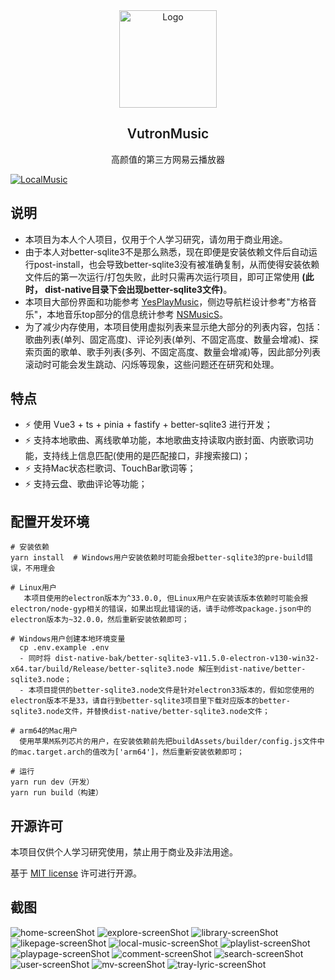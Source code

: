 <div align="center">
  <a href="https://github.com/stark81/VutronMusic" target="blank">
    <img src="buildAssets/icons/icon.png" alt="Logo" width="156" height="156">
  </a>
  <h2  style="font-weight: 600">VutronMusic</h2>
  <p>高颜值的第三方网易云播放器</p>
</div>

[![LocalMusic][localMusic-screenShot]](https://github.com/stark81/VutronMusic)

## 说明

- 本项目为本人个人项目，仅用于个人学习研究，请勿用于商业用途。
- 由于本人对better-sqlite3不是那么熟悉，现在即便是安装依赖文件后自动运行post-install，也会导致better-sqlite3没有被准确复制，从而使得安装依赖文件后的第一次运行/打包失败，此时只需再次运行项目，即可正常使用<b> (此时， dist-native目录下会出现better-sqlite3文件)</b>。
- 本项目大部份界面和功能参考 [YesPlayMusic](https://github.com/qier222/YesPlayMusic)，侧边导航栏设计参考"方格音乐"，本地音乐top部分的信息统计参考 [NSMusicS](https://github.com/Super-Badmen-Viper/NSMusicS)。
- 为了减少内存使用，本项目使用虚拟列表来显示绝大部分的列表内容，包括：歌曲列表(单列、固定高度)、评论列表(单列、不固定高度、数量会增减)、探索页面的歌单、歌手列表(多列、不固定高度、数量会增减)等，因此部分列表滚动时可能会发生跳动、闪烁等现象，这些问题还在研究和处理。

## 特点

- ⚡️ 使用 Vue3 + ts + pinia + fastify + better-sqlite3 进行开发；
- ⚡️ 支持本地歌曲、离线歌单功能，本地歌曲支持读取内嵌封面、内嵌歌词功能，支持线上信息匹配(使用的是匹配接口，非搜索接口)；
- ⚡️ 支持Mac状态栏歌词、TouchBar歌词等；
- ⚡️ 支持云盘、歌曲评论等功能；

## 配置开发环境

```
# 安装依赖
yarn install  # Windows用户安装依赖时可能会报better-sqlite3的pre-build错误，不用理会

# Linux用户
   本项目使用的electron版本为^33.0.0, 但Linux用户在安装该版本依赖时可能会报electron/node-gyp相关的错误，如果出现此错误的话，请手动修改package.json中的electron版本为~32.0.0，然后重新安装依赖即可；

# Windows用户创建本地环境变量
  cp .env.example .env
  - 同时将 dist-native-bak/better-sqlite3-v11.5.0-electron-v130-win32-x64.tar/build/Release/better-sqlite3.node 解压到dist-native/better-sqlite3.node；
  - 本项目提供的better-sqlite3.node文件是针对electron33版本的，假如您使用的electron版本不是33，请自行到better-sqlite3项目里下载对应版本的better-sqlite3.node文件，并替换dist-native/better-sqlite3.node文件；

# arm64的Mac用户
  使用苹果M系列芯片的用户，在安装依赖前先把buildAssets/builder/config.js文件中的mac.target.arch的值改为['arm64']，然后重新安装依赖即可；

# 运行
yarn run dev（开发）
yarn run build（构建）
```

## 开源许可

本项目仅供个人学习研究使用，禁止用于商业及非法用途。

基于 [MIT license](https://opensource.org/licenses/MIT) 许可进行开源。

## 截图

![home-screenShot][home-screenShot] ![explore-screenShot][explore-screenShot] ![library-screenShot][library-screenShot] ![likepage-screenShot][likepage-screenShot] ![local-music-screenShot][local-music-screenShot] ![playlist-screenShot][playlist-screenShot] ![playpage-screenShot][playpage-screenShot] ![comment-screenShot][comment-screenShot] ![search-screenShot][search-screenShot] ![user-screenShot][user-screenShot] ![mv-screenShot][mv-screenShot] ![tray-lyric-screenShot][tray-lyric-screenShot]

[localMusic-screenShot]: images/localMusic.jpg
[home-screenShot]: images/home.jpg
[explore-screenShot]: images/explore.jpg
[library-screenShot]: images/library.jpg
[likepage-screenShot]: images/like-page.jpg
[local-music-screenShot]: images/local-music.jpg
[playlist-screenShot]: images/playlists.jpg
[playpage-screenShot]: images/play-page.jpg
[comment-screenShot]: images/comment-page.jpg
[search-screenShot]: images/search-lyric.jpg
[setConvolver-screenShot]: images/setConvolver.jpg
[user-screenShot]: images/user.jpg
[tray-lyric-screenShot]: images/tray-TouchBar-lyric.jpg
[mv-screenShot]: images/mv.jpg
